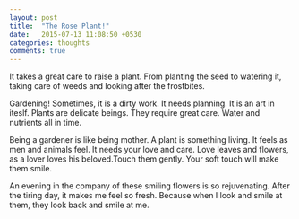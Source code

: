```yaml
---
layout: post
title:  "The Rose Plant!"
date:   2015-07-13 11:08:50 +0530
categories: thoughts
comments: true
---
```


It takes a great care to raise a plant. From planting the seed to watering it, taking care of weeds and looking after the frostbites.

Gardening! Sometimes, it is a dirty work. It needs planning. It is an art in iteslf. Plants are delicate beings. They require great care. Water and nutrients all in time.

Being a gardener is like being mother. A plant is something living. It feels as men and animals feel. It needs your love and care. Love leaves and flowers, as a lover loves his beloved.Touch them gently. Your soft touch will make them smile.

An evening in the company of these smiling flowers is so rejuvenating. After the tiring day, it makes me feel so fresh. Because when I look and smile at them, they look back and smile at me.